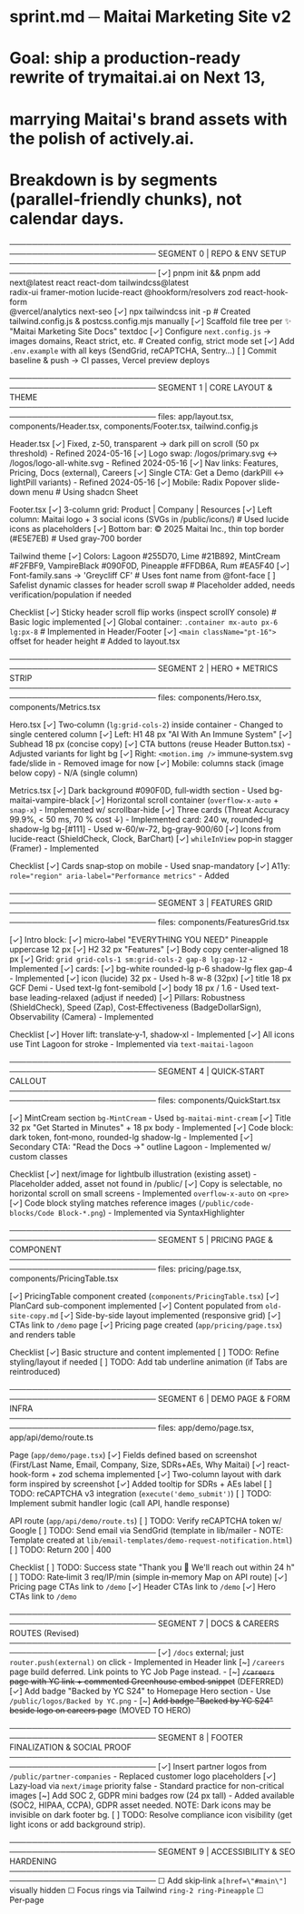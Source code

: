 # sprint.md ─ Maitai Marketing Site v2
# Goal: ship a production‑ready rewrite of trymaitai.ai on Next 13,
#       marrying Maitai's brand assets with the polish of actively.ai.
# Breakdown is by **segments** (parallel‑friendly chunks), not calendar days.

────────────────────────────────────────────────────────────────────────────
SEGMENT 0  | REPO & ENV SETUP
────────────────────────────────────────────────────────────────────────────
[✓] pnpm init && pnpm add next@latest react react-dom tailwindcss@latest \
  radix-ui framer-motion lucide-react @hookform/resolvers zod react-hook-form \
  @vercel/analytics next-seo
[✓] npx tailwindcss init -p   # Created tailwind.config.js & postcss.config.mjs manually
[✓] Scaffold file tree per ✨ "Maitai Marketing Site Docs" textdoc
[✓] Configure `next.config.js` → images domains, React strict, etc. # Created config, strict mode set
[✓] Add `.env.example` with all keys (SendGrid, reCAPTCHA, Sentry…)
[ ] Commit baseline & push → CI passes, Vercel preview deploys

────────────────────────────────────────────────────────────────────────────
SEGMENT 1  | CORE LAYOUT & THEME
────────────────────────────────────────────────────────────────────────────
files: app/layout.tsx, components/Header.tsx, components/Footer.tsx, tailwind.config.js

Header.tsx
  [✓] Fixed, z-50, transparent → dark pill on scroll (50 px threshold) - Refined 2024-05-16
  [✓] Logo swap: /logos/primary.svg ↔ /logos/logo-all-white.svg - Refined 2024-05-16
  [✓] Nav links: Features, Pricing, Docs (external), Careers
  [✓] Single CTA: Get a Demo (darkPill ↔ lightPill variants) - Refined 2024-05-16
  [✓] Mobile: Radix Popover slide-down menu # Using shadcn Sheet

Footer.tsx
  [✓] 3-column grid: Product | Company | Resources
  [✓] Left column: Maitai logo + 3 social icons (SVGs in /public/icons/) # Used lucide icons as placeholders
  [✓] Bottom bar: © 2025 Maitai Inc., thin top border (#E5E7EB) # Used gray-700 border

Tailwind theme
  [✓] Colors: Lagoon #255D70, Lime #21B892, MintCream #F2FBF9,
            VampireBlack #090F0D, Pineapple #FFDB6A, Rum #EA5F40
  [✓] Font-family.sans → 'Greycliff CF' # Uses font name from @font-face
  [ ] Safelist dynamic classes for header scroll swap # Placeholder added, needs verification/population if needed

Checklist
[✓] Sticky header scroll flip works (inspect scrollY console) # Basic logic implemented
[✓] Global container: `.container mx-auto px-6 lg:px-8` # Implemented in Header/Footer
[✓] `<main className="pt-16">` offset for header height # Added to layout.tsx

────────────────────────────────────────────────────────────────────────────
SEGMENT 2  | HERO + METRICS STRIP
────────────────────────────────────────────────────────────────────────────
files: components/Hero.tsx, components/Metrics.tsx

Hero.tsx
  [✓] Two‑column (`lg:grid-cols-2`) inside container - Changed to single centered column
  [✓] Left: H1 48 px "AI With An Immune System"
  [✓] Subhead 18 px (concise copy)
  [✓] CTA buttons (reuse Header Button.tsx) - Adjusted variants for light bg
  [✓] Right: `<motion.img />` immune‑system.svg fade/slide in - Removed image for now
  [✓] Mobile: columns stack (image below copy) - N/A (single column)

Metrics.tsx
  [✓] Dark background #090F0D, full‑width section - Used bg-maitai-vampire-black
  [✓] Horizontal scroll container (`overflow-x-auto` + `snap-x`) - Implemented w/ scrollbar-hide
  [✓] Three cards (Threat Accuracy 99.9%, < 50 ms, 70 % cost ↓) - Implemented
        card: 240 w, rounded-lg shadow-lg bg-[#111] - Used w-60/w-72, bg-gray-900/60
  [✓] Icons from lucide-react (ShieldCheck, Clock, BarChart)
  [✓] `whileInView` pop‑in stagger (Framer) - Implemented

Checklist
[✓] Cards snap‑stop on mobile - Used snap-mandatory
[✓] A11y: `role="region" aria-label="Performance metrics"` - Added

────────────────────────────────────────────────────────────────────────────
SEGMENT 3  | FEATURES GRID
────────────────────────────────────────────────────────────────────────────
files: components/FeaturesGrid.tsx

[✓] Intro block:
      [✓] micro‑label "EVERYTHING YOU NEED" Pineapple uppercase 12 px
      [✓] H2 32 px "Features"
      [✓] Body copy center‑aligned 18 px
[✓] Grid: `grid grid-cols-1 sm:grid-cols-2 gap-8 lg:gap-12` - Implemented
[✓] cards:
    [✓] bg-white rounded-lg p-6 shadow-lg flex gap-4 - Implemented
    [✓] icon (lucide) 32 px - Used h-8 w-8 (32px)
    [✓] title 18 px GCF Demi - Used text-lg font-semibold
    [✓] body 18 px / 1.6 - Used text-base leading-relaxed (adjust if needed)
[✓] Pillars: Robustness (ShieldCheck), Speed (Zap), Cost‑Effectiveness (BadgeDollarSign),
           Observability (Camera) - Implemented

Checklist
[✓] Hover lift: translate‑y‑1, shadow‑xl - Implemented
[✓] All icons use Tint Lagoon for stroke - Implemented via `text-maitai-lagoon`

────────────────────────────────────────────────────────────────────────────
SEGMENT 4  | QUICK‑START CALLOUT
────────────────────────────────────────────────────────────────────────────
files: components/QuickStart.tsx

[✓] MintCream section `bg-MintCream` - Used `bg-maitai-mint-cream`
[✓] Title 32 px "Get Started in Minutes" + 18 px body - Implemented
[✓] Code block: dark token, font‑mono, rounded-lg shadow-lg - Implemented
[✓] Secondary CTA: "Read the Docs →" outline Lagoon - Implemented w/ custom classes

Checklist
[✓] next/image for lightbulb illustration (existing asset) - Placeholder added, asset not found in /public/
[✓] Copy is selectable, no horizontal scroll on small screens - Implemented `overflow-x-auto` on `<pre>`
[✓] Code block styling matches reference images (`/public/code-blocks/Code Block-*.png`) - Implemented via SyntaxHighlighter

────────────────────────────────────────────────────────────────────────────
SEGMENT 5  | PRICING PAGE & COMPONENT
────────────────────────────────────────────────────────────────────────────
files: pricing/page.tsx, components/PricingTable.tsx

[✓] PricingTable component created (`components/PricingTable.tsx`)
[✓] PlanCard sub-component implemented
[✓] Content populated from `old-site-copy.md`
[✓] Side-by-side layout implemented (responsive grid)
[✓] CTAs link to `/demo` page
[✓] Pricing page created (`app/pricing/page.tsx`) and renders table

Checklist
[✓] Basic structure and content implemented
[ ] TODO: Refine styling/layout if needed
[ ] TODO: Add tab underline animation (if Tabs are reintroduced)

────────────────────────────────────────────────────────────────────────────
SEGMENT 6  | DEMO PAGE & FORM INFRA
────────────────────────────────────────────────────────────────────────────
files: app/demo/page.tsx, app/api/demo/route.ts

Page (`app/demo/page.tsx`)
  [✓] Fields defined based on screenshot (First/Last Name, Email, Company, Size, SDRs+AEs, Why Maitai)
  [✓] react-hook-form + zod schema implemented
  [✓] Two-column layout with dark form inspired by screenshot
  [✓] Added tooltip for SDRs + AEs label
  [ ] TODO: reCAPTCHA v3 integration (`execute('demo_submit')`)
  [ ] TODO: Implement submit handler logic (call API, handle response)

API route (`app/api/demo/route.ts`)
  [ ] TODO: Verify reCAPTCHA token w/ Google
  [ ] TODO: Send email via SendGrid (template in lib/mailer - NOTE: Template created at `lib/email-templates/demo-request-notification.html`)
  [ ] TODO: Return 200 | 400

Checklist
  [ ] TODO: Success state "Thank you 🎉 We'll reach out within 24 h"
  [ ] TODO: Rate‑limit 3 req/IP/min (simple in‑memory Map on API route)
  [✓] Pricing page CTAs link to `/demo`
  [✓] Header CTAs link to `/demo`
  [✓] Hero CTAs link to `/demo`

────────────────────────────────────────────────────────────────────────────
SEGMENT 7  | DOCS & CAREERS ROUTES (Revised)
────────────────────────────────────────────────────────────────────────────
[✓] `/docs` external; just `router.push(external)` on click - Implemented in Header link
[~] `/careers` page build deferred. Link points to YC Job Page instead.
    - [~] ~~`/careers` page with YC link + commented Greenhouse embed snippet~~ (DEFERRED)
[✓] Add badge "Backed by YC S24" to Homepage Hero section - Use `/public/logos/Backed by YC.png`
    - [~] ~~Add badge "Backed by YC S24" beside logo on careers page~~ (MOVED TO HERO)

────────────────────────────────────────────────────────────────────────────
SEGMENT 8  | FOOTER FINALIZATION & SOCIAL PROOF
────────────────────────────────────────────────────────────────────────────
[✓] Insert partner logos from `/public/partner-companies` - Replaced customer logo placeholders
[✓] Lazy‑load via `next/image` priority false - Standard practice for non-critical images
[~] Add SOC 2, GDPR mini badges row (24 px tall) - Added available (SOC2, HIPAA, CCPA), GDPR asset needed. NOTE: Dark icons may be invisible on dark footer bg.
[ ] TODO: Resolve compliance icon visibility (get light icons or add background strip).

────────────────────────────────────────────────────────────────────────────
SEGMENT 9  | ACCESSIBILITY & SEO HARDENING
────────────────────────────────────────────────────────────────────────────
☐ Add skip‑link `a[href=\"#main\"]` visually hidden
☐ Focus rings via Tailwind `ring-2 ring-Pineapple`
☐ Per‑page <title>/<meta description> with next-seo
☐ JSON‑LD Product schema in `next-seo.config.mjs`

────────────────────────────────────────────────────────────────────────────
SEGMENT 10  | PERFORMANCE & DEPLOY
────────────────────────────────────────────────────────────────────────────
☐ `pnpm analyze` – any JS > 150 kB? → dynamic import
☐ Preload Greycliff w/ `<link rel=\"preload\" as=\"font\">`
☐ Vercel production deploy
☐ Lighthouse: LCP < 1.2 s, FID < 100 ms, CLS < 0.1
☐ Sentry captures front‑end errors, DSN set in env

────────────────────────────────────────────────────────────────────────────
## AGENT CHECKLIST (run every PR)
[ ] Prettier/lint passes  
[ ] `pnpm build` succeeds locally  
[ ] Mobile < 375 px viewport screenshots taken  
[ ] a11y checks via axe DevTools → no critical issues  
[ ] Preview link added to PR description  
[ ] Reviewer checklist satisfied

# End of sprint.md

# New segment added 2024-05-16 based on UI Clip recommendations
────────────────────────────────────────────────────────────────────────────
SEGMENT 11 | UI ANIMATION CLIPS (Hero/Features)
────────────────────────────────────────────────────────────────────────────
Goal: Replace static hero image/placeholder with short, polished UI video clips.

Approach:
[ ] Record short (3-5s) UI flow clips (60fps, WebM/MP4).
[ ] Create static poster frame for each clip.
[ ] Embed clips using `<video>` tag (autoplay, muted, loop, playsInline).
[ ] Implement lazy-loading for videos.
[ ] Add UI chrome (device frame) around video using React component.
[ ] Add Framer Motion entrance animation (fade/scale) to frame.
[ ] Optional: Add tiny Lottie/CSS overlay animations for clicks/feedback.
[ ] Ensure responsive video sizing.
[ ] Performance Check: Verify WebM usage, lazy-loading, poster fallback.
(Consider incorporating AccuracyChart.tsx / TTFTComparison.tsx from /public/animations/phonely-case-study/ into relevant sections or a dedicated case study segment)

# End of sprint.md

────────────────────────────────────────────────────────────────────────────
SEGMENT 12 | INTERCOM INTEGRATION (Added 2025-XX-XX)
────────────────────────────────────────────────────────────────────────────
Goal: Add Intercom live chat widget to the site.

Files: components/IntercomSetup.tsx, app/layout.tsx, .env.example, integrations-setup.md, README.md

[✓] Add Intercom script loading component (`components/IntercomSetup.tsx`)
[✓] Add component to root layout (`app/layout.tsx`)
[✓] Add `NEXT_PUBLIC_INTERCOM_APP_ID` to `.env.example`
[✓] Update `README.md` (Tech Stack, Env Vars)
[✓] Update `integrations-setup.md`
[ ] Obtain Intercom App ID from Intercom settings.
[ ] Add `NEXT_PUBLIC_INTERCOM_APP_ID=YOUR_APP_ID` to `.env.local` (DO NOT COMMIT).
[ ] Test Intercom widget appears and functions correctly in development.

Note: Requires Intercom account setup (likely needs company email).

# End of sprint.md